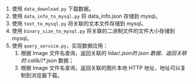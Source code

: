 1. 使用 `data_download.py` 下载数据。
2. 使用 `data_info_to_mysql.py` 将 data_info.json 存储到 mysql。
3. 使用 `text_to_mysql.py` 将关联的文本文件存储到 mysql。
4. 使用 `binary_size_to_mysql.py` 将关联的二进制文件的文件大小存储到 mysql。
5. 使用 `query_service.py`，实现数据应用：
   1. 根据 Image 文件名查询，返回关联的 lidar/*.json的 json 数据、返回关联的 calib/*/*.json 数据；
   2. 根据 Image 文件名查询，返回关联的图片本地 HTTP 地址，地址可以复制到浏览器下载。